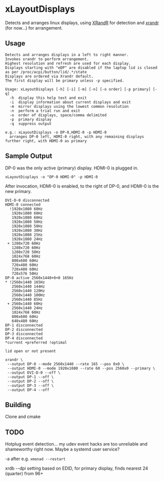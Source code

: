 # xLayoutDisplays

Detects and arranges linux displays, using [XRandR](https://www.x.org/wiki/Projects/XRandR/) for detection and [xrandr](https://wiki.archlinux.org/index.php/xrandr) (for now...) for arrangement.

## Usage

```
Detects and arranges displays in a left to right manner.
Invokes xrandr to perform arrangement.
Highest resolution and refresh are used for each display.
Displays starting with "eDP" are disabled if the laptop lid is closed as per /proc/acpi/button/lid/.*/state
Displays are ordered via Xrandr default.
The first display will be primary unless -p specified.

Usage: xLayoutDisplays [-h] [-i] [-m] [-n] [-o order] [-p primary] [-q]
  -h  display this help text and exit
  -i  display information about current displays and exit
  -m  mirror displays using the lowest common resolution
  -n  perform a trial run and exit
  -o  order of displays, space/comma delimited
  -p  primary display
  -q  suppress output

e.g.: xLayoutDisplays -o DP-0,HDMI-0 -p HDMI-0
  arranges DP-0 left, HDMI-0 right, with any remaining displays further right, with HDMI-0 as primary
```

## Sample Output

DP-0 was the only active (primary) display. HDMI-0 is plugged in.

`xLayoutDisplays -o "DP-0 HDMI-0" -p HDMI-0`

After invocation, HDMI-0 is enabled, to the right of DP-0, and HDMI-0 is the new primary.

```
DVI-D-0 disconnected
HDMI-0 connected
  !1920x1080 60Hz
   1920x1080 60Hz
   1920x1080 60Hz
   1920x1080 50Hz
   1920x1080 50Hz
   1920x1080 30Hz
   1920x1080 25Hz
   1920x1080 24Hz
 + 1280x720 60Hz
   1280x720 60Hz
   1280x720 50Hz
   1024x768 60Hz
   800x600 60Hz
   720x480 60Hz
   720x480 60Hz
   720x576 50Hz
DP-0 active 2560x1440+0+0 165Hz
* !2560x1440 165Hz
   2560x1440 144Hz
   2560x1440 120Hz
   2560x1440 100Hz
   2560x1440 85Hz
 + 2560x1440 60Hz
   2560x1440 24Hz
   1024x768 60Hz
   800x600 60Hz
   640x480 60Hz
DP-1 disconnected
DP-2 disconnected
DP-3 disconnected
DP-4 disconnected
*current +preferred !optimal

lid open or not present

xrandr \
 --output DP-0 --mode 2560x1440 --rate 165 --pos 0x0 \
 --output HDMI-0 --mode 1920x1080 --rate 60 --pos 2560x0 --primary \
 --output DVI-D-0 --off \
 --output DP-1 --off \
 --output DP-2 --off \
 --output DP-3 --off \
 --output DP-4 --off

```

## Building

Clone and cmake

## TODO

Hotplug event detection... my udev event hacks are too unreliable and shameworthy right now. Maybe a systemd user service?

-a after e.g. `xmonad --restart`

xrdb --dpi setting based on EDID, for primary display, finds nearest 24 (quarter) from 96+

